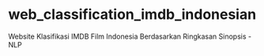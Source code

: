 # web_classification_imdb_indonesian
Website Klasifikasi IMDB Film Indonesia Berdasarkan Ringkasan Sinopsis - NLP
